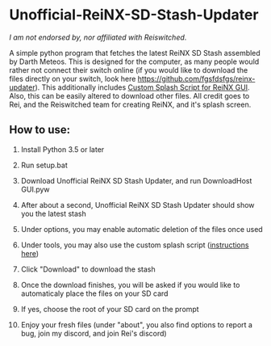 # Unofficial-ReiNX-SD-Stash-Updater
*I am not endorsed by, nor affiliated with Reiswitched*.

A simple python program that fetches the latest ReiNX SD Stash assembled by Darth Meteos. This is designed for the computer, as many people would rather not connect their switch online (if you would like to download the files directly on your switch, look here https://github.com/fgsfdsfgs/reinx-updater). This additionally includes [Custom Splash Script for ReiNX GUI](https://github.com/lunalik2/Custom-Splash-Script-for-ReiNX-GUI). Also, this can be easily altered to download other files. All credit goes to Rei, and the Reiswitched team for creating ReiNX, and it's splash screen.

## How to use:

1. Install Python 3.5 or later

2. Run setup.bat

3. Download Unofficial ReiNX SD Stash Updater, and run DownloadHost GUI.pyw

4. After about a second, Unofficial ReiNX SD Stash Updater should show you the latest stash

5. Under options, you may enable automatic deletion of the files once used

6. Under tools, you may also use the custom splash script ([instructions here](https://github.com/lunalik2/Custom-Splash-Script-for-ReiNX-GUI/blob/master/README.md))

7. Click "Download" to download the stash

8. Once the download finishes, you will be asked if you would like to automaticaly place the files on your SD card

9. If yes, choose the root of your SD card on the prompt

10. Enjoy your fresh files (under "about", you also find options to report a bug, join my discord, and join Rei's discord)

